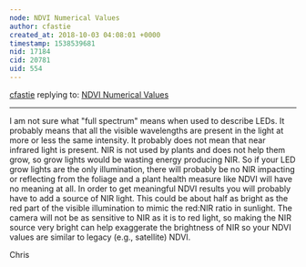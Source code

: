 ```yaml
---
node: NDVI Numerical Values
author: cfastie
created_at: 2018-10-03 04:08:01 +0000
timestamp: 1538539681
nid: 17184
cid: 20781
uid: 554
---
```




[cfastie](../profile/cfastie) replying to: [NDVI Numerical Values](../notes/AgtechMan/09-28-2018/ndvi-numerical-values)

----
I am not sure what "full spectrum" means when used to describe LEDs. It probably means that all the visible wavelengths are present in the light at more or less the same intensity. It probably does not mean that near infrared light is present. NIR is not used by plants and does not help them grow, so grow lights would be wasting energy producing NIR. So if your LED grow lights are the only illumination, there will probably be no NIR impacting or reflecting from the foliage and a plant health measure like NDVI will have no meaning at all. In order to get meaningful NDVI results you will probably have to add a source of NIR light. This could be about half as bright as the red part of the visible illumination to mimic the red:NIR ratio in sunlight. The camera will not be as sensitive to NIR as it is to red light, so making the NIR source very bright can help exaggerate the brightness of NIR so your NDVI values are similar to legacy (e.g., satellite) NDVI.

Chris 